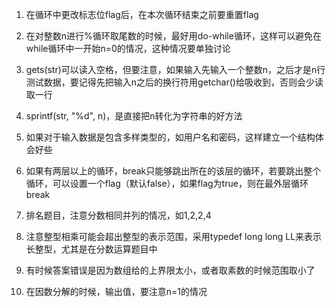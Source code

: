 1. 在循环中更改标志位flag后，在本次循环结束之前要重置flag

2. 在对整数n进行%循环取尾数的时候，最好用do-while循环，这样可以避免在while循环中一开始n=0的情况，这种情况要单独讨论

3. gets(str)可以读入空格，但要注意，如果输入先输入一个整数n，之后才是n行测试数据，要记得先把输入n之后的换行符用getchar()给吸收到，否则会少读取一行

4. sprintf(str, "%d", n)，是直接把n转化为字符串的好方法

5. 如果对于输入数据是包含多样类型的，如用户名和密码，这样建立一个结构体会好些

6. 如果有两层以上的循环，break只能够跳出所在的该层的循环，若要跳出整个循环，可以设置一个flag（默认false），如果flag为true，则在最外层循环break

7. 排名题目，注意分数相同并列的情况，如1,2,2,4

8. 注意整型相乘可能会超出整型的表示范围，采用typedef long long LL来表示长整型，尤其是在分数运算题目中

9. 有时候答案错误是因为数组给的上界限太小，或者取素数的时候范围取小了

10. 在因数分解的时候，输出值，要注意n=1的情况
